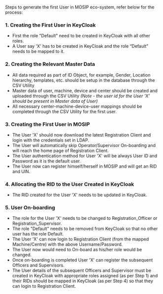 Steps to generate the first User in MOSIP eco-system, refer below for the process:

### 1. Creating the First User in KeyCloak
* First the role "Default" need to be created in KeyCloak with all other roles.
* A User say 'X' has to be created in KeyCloak and the role “Default” needs to be mapped to it.

### 2. Creating the Relevant Master Data
* All data required as part of ID Object, for example, Gender, Location hierarchy, templates, etc. should be setup in the database through the CSV Utility
* Master data of user, machine, device and center should be created and uploaded through the CSV Utility _(Note - the user id for the User 'X' should be present in Master data of _User_)_
* All necessary center-machine-device-user mappings should be completed through the CSV Utility for the first user.

### 3. Creating the First User in MOSIP
* The User 'X' should now download the latest Registration Client and login with the credentials set in LDAP.
* The User will automatically skip Operator/Supervisor On-boarding and will reach the home page of Registration Client.
* The User authentication method for User 'X' will be always User ID and Password as it is the default user.
* The User now can register himself/herself in MOSIP and will get an RID and UIN.

### 4. Allocating the RID to the User Created in KeyCloak
* The RID created for the User 'X' needs to be updated in KeyCloak.

### 5. User On-boarding
* The role for the User 'X' needs to be changed to Registration_Officer or Registration_Supervisor. 
* The role "Default" needs to be removed from KeyCloak so that no other user has the role Default.
* The User 'X' can now login to Registration Client (from the mapped Machine/Centre) with the above Username/Password.
* The User now would need to On-board as his/her role would be changed.
* Once on-boarding is completed User 'X' can register the subsequent  Officers and Supervisors.
* The User details of the subsequent Officers and Supervisor must be created in KeyCloak with appropriate roles assigned (as per Step 1) and their RIDs should be mapped in KeyCloak (as per Step 4) so that they can login to Registration Client.
